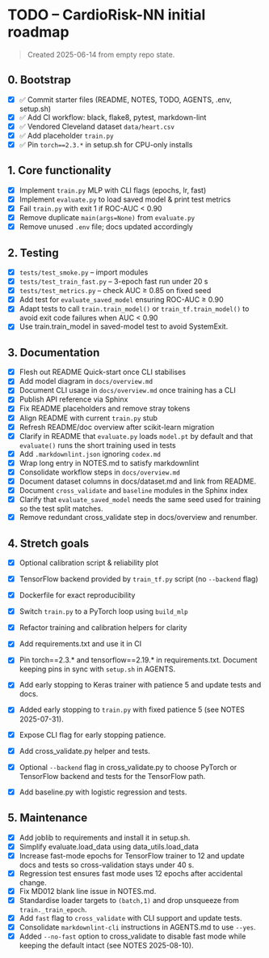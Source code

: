 # TODO – CardioRisk-NN initial roadmap

> Created 2025-06-14 from empty repo state.

## 0. Bootstrap

- [x] ✅ Commit starter files (README, NOTES, TODO, AGENTS, .env, setup.sh)
- [x] ✅ Add CI workflow: black, flake8, pytest, markdown-lint
- [x] ✅ Vendored Cleveland dataset `data/heart.csv`
- [x] ✅ Add placeholder `train.py`
- [x] ✅ Pin `torch==2.3.*` in setup.sh for CPU-only installs

## 1. Core functionality

- [x] Implement `train.py` MLP with CLI flags (epochs, lr, fast)
- [x] Implement `evaluate.py` to load saved model & print test metrics
- [x] Fail `train.py` with exit 1 if ROC-AUC < 0.90
- [x] Remove duplicate `main(args=None)` from `evaluate.py`
- [x] Remove unused `.env` file; docs updated accordingly

## 2. Testing

- [x] `tests/test_smoke.py` – import modules
- [x] `tests/test_train_fast.py` – 3-epoch fast run under 20 s
- [x] `tests/test_metrics.py` – check AUC ≥ 0.85 on fixed seed
- [x] Add test for `evaluate_saved_model` ensuring ROC-AUC ≥ 0.90
- [x] Adapt tests to call `train.train_model()` or `train_tf.train_model()`
  to avoid exit code failures when AUC < 0.90
- [x] Use train.train_model in saved-model test to avoid SystemExit.

## 3. Documentation

- [x] Flesh out README Quick-start once CLI stabilises
- [x] Add model diagram in `docs/overview.md`
- [x] Document CLI usage in `docs/overview.md` once training has a CLI
- [x] Publish API reference via Sphinx
- [x] Fix README placeholders and remove stray tokens
- [x] Align README with current `train.py` stub
- [x] Refresh README/doc overview after scikit-learn migration
- [x] Clarify in README that `evaluate.py` loads `model.pt` by default and that
  `evaluate()` runs the short training used in tests
- [x] Add `.markdownlint.json` ignoring `codex.md`
- [x] Wrap long entry in NOTES.md to satisfy markdownlint
- [x] Consolidate workflow steps in `docs/overview.md`
- [x] Document dataset columns in docs/dataset.md and link from README.
- [x] Document `cross_validate` and `baseline` modules in the Sphinx index
- [x] Clarify that `evaluate_saved_model` needs the same seed used for training
  so the test split matches.
- [x] Remove redundant cross_validate step in docs/overview and renumber.

## 4. Stretch goals

- [x] Optional calibration script & reliability plot
- [x] TensorFlow backend provided by `train_tf.py` script (no `--backend` flag)
- [x] Dockerfile for exact reproducibility
- [x] Switch `train.py` to a PyTorch loop using `build_mlp`
- [x] Refactor training and calibration helpers for clarity
- [x] Add requirements.txt and use it in CI

- [x] Pin torch==2.3.\* and tensorflow==2.19.\* in requirements.txt.
  Document keeping pins in sync with `setup.sh` in AGENTS.
- [x] Add early stopping to Keras trainer with patience 5 and update tests
  and docs.
- [x] Added early stopping to `train.py` with fixed patience 5 (see NOTES 2025-07-31).
- [x] Expose CLI flag for early stopping patience.
- [x] Add cross_validate.py helper and tests.
- [x] Optional `--backend` flag in cross_validate.py to choose PyTorch or
  TensorFlow backend and tests for the TensorFlow path.
- [x] Add baseline.py with logistic regression and tests.

## 5. Maintenance

- [x] Add joblib to requirements and install it in setup.sh.
- [x] Simplify evaluate.load_data using data_utils.load_data
- [x] Increase fast-mode epochs for TensorFlow trainer to 12 and update
  docs and tests so cross-validation stays under 40 s.
- [x] Regression test ensures fast mode uses 12 epochs after accidental change.
- [x] Fix MD012 blank line issue in NOTES.md.
- [x] Standardise loader targets to `(batch,1)` and drop unsqueeze from
  `train._train_epoch`.
- [x] Add `fast` flag to `cross_validate` with CLI support and update tests.
- [x] Consolidate `markdownlint-cli` instructions in AGENTS.md to use `--yes`.
- [x] Added `--no-fast` option to cross_validate to disable fast mode while
  keeping the default intact (see NOTES 2025-08-10).
